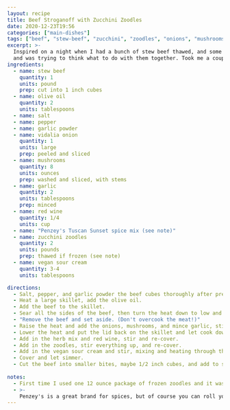 ```yaml
---
layout: recipe
title: Beef Stroganoff with Zucchini Zoodles
date: 2020-12-23T19:56
categories: ["main-dishes"]
tags: ["beef", "stew-beef", "zucchini", "zoodles", "onions", "mushrooms", "garlic", "wine", "vegan-sour-cream", "dairy-free", "gluten-free"]
excerpt: >-
  Inspired on a night when I had a bunch of stew beef thawed, and some zucchini zoodles thawed,
  and was trying to think what to do with them together. Took me a couple minutes, then came up with this.
ingredients:
  - name: stew beef
    quantity: 1
    units: pound
    prep: cut into 1 inch cubes
  - name: olive oil
    quantity: 2
    units: tablespoons
  - name: salt
  - name: pepper
  - name: garlic powder
  - name: vidalia onion
    quantity: 1
    units: large
    prep: peeled and sliced
  - name: mushrooms
    quantity: 8
    units: ounces
    prep: washed and sliced, with stems
  - name: garlic
    quantity: 2
    units: tablespoons
    prep: minced
  - name: red wine
    quantity: 1/4
    units: cup
  - name: "Penzey's Tuscan Sunset spice mix (see note)" 
  - name: zucchini zoodles
    quantity: 2
    units: pounds
    prep: thawed if frozen (see note)
  - name: vegan sour cream
    quantity: 3-4
    units: tablespoons

directions:
  - Salt, pepper, and garlic powder the beef cubes thoroughly after prepping them.
  - Heat a large skillet, add the olive oil.
  - Add the beef to the skillet.
  - Sear all the sides of the beef, then turn the heat down to low and simmner covered for 2 to 3 minutes.
  - "Remove the beef and set aside. (Don't overcook the meat!)"
  - Raise the heat and add the onions, mushrooms, and mince garlic, stirring a bit.
  - Lower the heat and put the lid back on the skillet and let cook down for a few minutes.
  - Add in the herb mix and red wine, stir and re-cover.
  - Add in the zoodles, stir everything up, and re-cover.
  - Add in the vegan sour cream and stir, mixing and heating through thoroughly.
  - Cover and let simmer.
  - Cut the beef into smaller bites, maybe 1/2 inch cubes, and add to skillet, stir in well and re-heat the beef.
  
notes:
  - First time I used one 12 ounce package of frozen zoodles and it was a ridiculously small amount. At least 2 12-ounce packages, but why not just go for 3? Or use a pound of fresh zoodles.
  - >-
    Penzey's is a great brand for spices, but of course you can roll your own here. According the web site, Tuscan Sunset is hand-mixed from basil, oregano, red bell pepper, garlic, thyme, fennel, black pepper and anise. It's a very pleasant blend, and goes quite a long way. Be gentle with it here, but do find out how much is to your taste.
---
```

